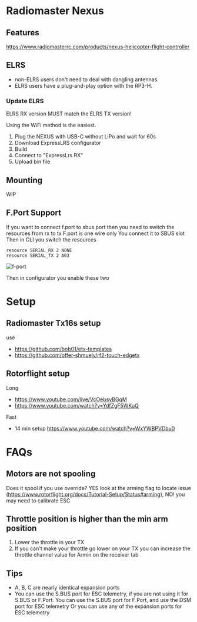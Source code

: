 # Radiomaster Nexus

## Features
https://www.radiomasterrc.com/products/nexus-helicopter-flight-controller

## ELRS
* non-ELRS users don't need to deal with dangling antennas. 
* ELRS users have a plug-and-play option with the RP3-H. 

### Update ELRS
ELRS RX version MUST match the ELRS TX version! 

Using the WiFi method is the easiest.
1. Plug the NEXUS with USB-C without LiPo and wait for 60s
3. Download ExpressLRS configurator
4. Build 
5. Connect to "ExpressLrs RX"
6. Upload bin file

## Mounting

WIP

## F.Port Support
If you want to connect f.port to sbus port then you need to switch the resources from rx to tx
F.port is one wire only
You connect it to SBUS slot
Then in CLI you switch the resources

```
resource SERIAL_RX 2 NONE
resource SERIAL_TX 2 A03
```
![f-port](https://github.com/cedricwalter/Rotorflight-Docs/assets/763491/ce4b6dc5-9908-4d38-a8de-bf97ef964bee)

Then in configurator you enable these two

# Setup

## Radiomaster Tx16s setup
use 
* https://github.com/bob01/etx-templates
* https://github.com/offer-shmuely/rf2-touch-edgetx

## Rotorflight setup
Long
* https://www.youtube.com/live/VcOebsyBGqM
* https://www.youtube.com/watch?v=YdfZgF5WKuQ

Fast
* 14 min setup https://www.youtube.com/watch?v=WxYWBPVDbu0

# FAQs

## Motors are not spooling
Does it spool if you use override? YES look at the arming flag to locate issue (https://www.rotorflight.org/docs/Tutorial-Setup/Status#arming), NO! you may need to calibrate ESC

## Throttle position is higher than the min arm position
1. Lower the throttle in your TX
2. If you can't make your throttle go lower on your TX you can increase the throttle channel value for Armin on the receiver tab


## Tips
- A, B, C are nearly identical expansion ports
- You can use the S.BUS port for ESC telemetry, if you are not using it for S.BUS or F.Port. You can use the S.BUS port for F.Port, and use the DSM port for ESC telemetry Or you can use any of the expansion ports for ESC telemetry
